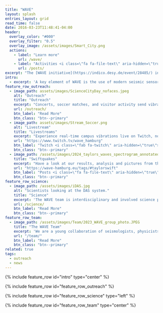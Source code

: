 ```yaml
---
title: "WAVE"
layout: splash
entries_layout: grid
read_time: false
date: 2016-03-23T11:48:41-04:00
header:
  overlay_color: "#000"
  overlay_filter: "0.5"
  overlay_image: /assets/images/Smart_City.png
  actions:
    - label: "Learn more"
      url: /wave/
    - label: "Activities <i class=\"fa fa-file-text\" aria-hidden=\"true\"></i>"
      url: /posts/
excerpt: "The [WAVE initiative](https://indico.desy.de/event/28485/) investigates and designs a seismic and geo-acoustic measurement network in and around the Science City Hamburg Bahrenfeld. WAVE is a unique and innovative infrastructure for geophysics, physics and large-scale research facilities."
intro: 
  - excerpt: 'A key element of WAVE is the use of modern seismic sensors, in particular distributed acoustic sensing (DAS). This technology uses fiber optic cables as sensitive seismic sensors. It enables ground motion data to be recorded at an unprecedented spatial density over long distances.'
feature_row_outreach:
  - image_path: assets/images/ScienceCityDay_nofaces.jpeg
    alt: "Outreach"
    title: "Outreach"
    excerpt: "Concerts, soccer matches, and visitor activity send vibrations through the research campus. We showcase these live on Twitch, delve into explanations on [Instagram <i class=\"fab fa-instagram\" aria-hidden=\"true\"></i>](https://www.instagram.com/wave.hamburg/), and present the results here."
    url: /outreach/
    btn_label: "Read More"
    btn_class: "btn--primary"
  - image_path: assets/images/Stream_Soccer.png
    alt: "Livestream"
    title: "Livestreams"
    excerpt: "Experience real-time campus vibrations live on Twitch, now featuring our enhanced filtered waterfall diagram! Next dates are listed [here](/outreach/#livestreams)."
    url: "https://www.twitch.tv/wave_hamburg"
    btn_label: "Twitch <i class=\"fab fa-twitch\" aria-hidden=\"true\"></i>"
    btn_class: "btn--primary"
  - image_path: /assets/images/2024_taylors_waves_spectrogram_annotated.png
    title: "Swiftquakes"
    excerpt: "Have a look at our results, analysis and pictures from the Taylor Swift Concert in the Volksparkstadion in Hamburg 2024."
    url: "https://wave-hamburg.eu/tags/#taylorswift"
    btn_label: "Posts <i class=\"fa fa-file-text\" aria-hidden=\"true\"></i>"
    btn_class: "btn--primary"
feature_row_science:
  - image_path: /assets/images/iDAS.jpg
    alt: "Scientists looking at the DAS system."
    title: "Science"
    excerpt: 'The WAVE team is interdisciplinary and involved science projects from geophysics, seismology, physics - especially accelerator and gravitational wave physics, informatics and engineering. '    
    url: /science/
    btn_label: "Read More"
    btn_class: "btn--primary"
feature_row_team:
  - image_path: /assets/images/Team/2023_WAVE_group_photo.JPEG
    title: "The WAVE Team"
    excerpt: 'We are a young collaboration of seismologists, physicists, engineers and computer scientists. Meet our team from the University of Hamburg, DESY, Helmut Schmidt University, GFZ Potsdam, and XFEL, working together on seismic and geophysical research.'
    url: "/team/"
    btn_label: "Read More"
    btn_class: "btn--primary"
related: true
tags:
  - outreach
  - news
---
```


{% include feature_row id="intro" type="center" %}

{% include feature_row id="feature_row_outreach" %}

{% include feature_row id="feature_row_science" type="left" %}

{% include feature_row id="feature_row_team" type="center" %}
